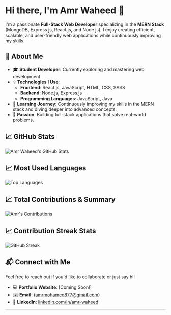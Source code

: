 # Hi there, I'm Amr Waheed 👋

I'm a passionate **Full-Stack Web Developer** specializing in the **MERN Stack** (MongoDB, Express.js, React.js, and Node.js). I enjoy creating efficient, scalable, and user-friendly web applications while continuously improving my skills.

## 🚀 About Me
- 🎓 **Student Developer**: Currently exploring and mastering web development.
- 💡 **Technologies I Use**:
  - **Frontend**: React.js, JavaScript, HTML, CSS, SASS
  - **Backend**: Node.js, Express.js
  - **Programming Languages**: JavaScript, Java
- 🌱 **Learning Journey**: Continuously improving my skills in the MERN stack and diving deeper into advanced concepts.
- 🌟 **Passion**: Building full-stack applications that solve real-world problems.

## 📈 GitHub Stats
![Amr Waheed's GitHub Stats](https://github-readme-stats.vercel.app/api?username=Amrwaheed72&show_icons=true&theme=radical)
## 📈 Most Used Languages
![Top Languages](https://github-readme-stats.vercel.app/api/top-langs/?username=Amrwaheed72&layout=compact&theme=radical)
## 📈 Total Contributions & Summary
![Amr's Contributions](https://github-readme-stats.vercel.app/api?username=Amrwaheed72&count_private=true&include_all_commits=true&show_icons=true&theme=radical)
## 📈 Contribution Streak Stats
![GitHub Streak](https://streak-stats.demolab.com?user=Amrwaheed72&theme=radical&hide_border=true)



## 📬 Connect with Me
Feel free to reach out if you'd like to collaborate or just say hi!
- 💻 **Portfolio Website**: [Coming Soon!]
- ✉️ **Email**: (amrmohamed877@gmail.com)
- 🔗 **LinkedIn**: [linkedin.com/in/amr-waheed]([https://linkedin.com/in/amr-waheed](https://www.linkedin.com/in/amr-waheed-4374a9288))

---

